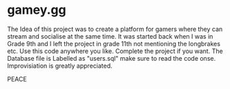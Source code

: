 # gamey.gg


The Idea of this project was to create a platform for gamers where they can stream and socialise at the same time.
It was started back when I was in Grade 9th and I left the project in grade 11th not mentioning the longbrakes etc.
Use this code anywhere you like. Complete the project if you want. The Database file is Labelled as "users.sql" make sure to read the code onse.
Improvisiation is greatly appreciated.



PEACE
